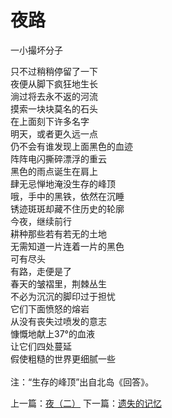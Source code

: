 # 夜路
一小撮坏分子

只不过稍稍停留了一下\
夜便从脚下疯狂地生长\
淌过将去永不返的河流\
摸索一块块莫名的石头\
在上面刻下许多名字\
明天，或者更久远一点\
仍不会有谁发现上面黑色的血迹\
阵阵电闪撕碎漂浮的重云\
黑色的雨点诞生在肩上\
肆无忌惮地淹没生存的峰顶\
哦，手中的黑铁，依然在沉睡\
锈迹斑斑却藏不住历史的轮廓\
今夜，继续前行\
耕种那些若有若无的土地\
无需知道一片连着一片的黑色\
可有尽头\
有路，走便是了\
春天的皱褶里，荆棘丛生\
不必为沉沉的脚印过于担忧\
它们下面愤怒的熔岩\
从没有丧失过喷发的意志\
慷慨地献上37°的血液\
让它们四处蔓延\
假使粗糙的世界更细腻一些\
\
 注：“生存的峰顶”出自北岛《回答》。


上一篇：[夜（二）](d05519b34b464f8c9d4a270c3124249b.md)  下一篇：[遗失的记忆](62f9a52e48c14082a4b626919f5cfe2b.md)
